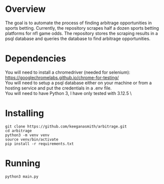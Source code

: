 # Overview
The goal is to automate the process of finding arbitrage opportunities in sports betting. Currently, the repository scrapes half a dozen sports betting platforms for nfl game odds. The repository stores the scraping results in a psql database and queries the database to find arbitrage opportunities. 

# Dependencies
You will need to install a chromedriver (needed for selenium): https://googlechromelabs.github.io/chrome-for-testing/ \
You will need to setup a psql database either on your machine or from a hosting service and put the credentials in a .env file.\
You will need to have Python 3, I have only tested with 3.12.5 \
# Installing
```
git clone https://github.com/keeganasmith/arbitrage.git
cd arbitrage
python3 -m venv venv
source venv/bin/activate
pip install -r requirements.txt
```
# Running
```
python3 main.py
```
